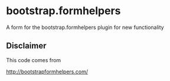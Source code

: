 # bootstrap.formhelpers 

A form for the bootstrap.formhelpers plugin for new functionality

## Disclaimer

This code comes from 

http://bootstrapformhelpers.com/

